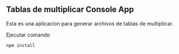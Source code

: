 ## Tablas de multiplicar Console App

Esta es una aplicacion para generar archivos de 
tablas de multiplicar.

Ejecutar comando

```
npm install
```